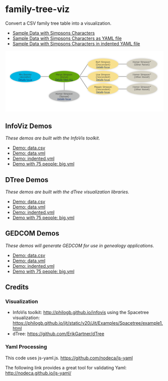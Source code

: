 # family-tree-viz
Convert a CSV family tree table into a visualization.

- [Sample Data with Simpsons Characters](data.csv)
- [Sample Data with Simpsons Characters as YAML file](data.yml)
- [Sample Data with Simpsons Characters in indented YAML file](indented.yml)

![Family Tree Diagram](infoviz/documentation/familytree.png)

## InfoViz Demos
_These demos are built with the InfoVis toolkit._

- [Demo: data.csv](https://georgetown-university-libraries.github.io/family-tree-viz/infoviz/?doc=../data.csv)
- [Demo: data.yml](https://georgetown-university-libraries.github.io/family-tree-viz/infoviz/?doc=../data.yml)
- [Demo: indented.yml](https://georgetown-university-libraries.github.io/family-tree-viz/infoviz/?doc=../indented.yml)
- [Demo with 75 people: big.yml](https://georgetown-university-libraries.github.io/family-tree-viz/infoviz/?doc=../big.yml)

## DTree Demos
_These demos are built with the dTree visualization libraries._
- [Demo: data.csv](https://georgetown-university-libraries.github.io/family-tree-viz/dtree/?doc=../data.csv)
- [Demo: data.yml](https://georgetown-university-libraries.github.io/family-tree-viz/dtree/?doc=../data.yml)
- [Demo: indented.yml](https://georgetown-university-libraries.github.io/family-tree-viz/dtree/?doc=../indented.yml)
- [Demo with 75 people: big.yml](https://georgetown-university-libraries.github.io/family-tree-viz/dtree/?doc=../big.yml)

## GEDCOM Demos
_These demos will generate GEDCOM for use in genealogy applications._
- [Demo: data.csv](https://georgetown-university-libraries.github.io/family-tree-viz/gedcom/?doc=../data.csv)
- [Demo: data.yml](https://georgetown-university-libraries.github.io/family-tree-viz/gedcom/?doc=../data.yml)
- [Demo: indented.yml](https://georgetown-university-libraries.github.io/family-tree-viz/gedcom/?doc=../indented.yml)
- [Demo with 75 people: big.yml](https://georgetown-university-libraries.github.io/family-tree-viz/gedcom/?doc=../big.yml)

## Credits

### Visualization
- InfoVis toolkit: http://philogb.github.io/infovis using the Spacetree visualization: https://philogb.github.io/jit/static/v20/Jit/Examples/Spacetree/example1.html
- dTree: https://github.com/ErikGartner/dTree

### Yaml Processing
This code uses js-yaml.js.  https://github.com/nodeca/js-yaml

The following link provides a great tool for validating Yaml: http://nodeca.github.io/js-yaml/
